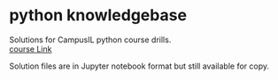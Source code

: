 # python knowledgebase

Solutions for CampusIL python course drills.  
[course Link](https://courses.campus.gov.il/courses/course-v1:CS+GOV_CS_selfpy101+1_2022/course/)  

Solution files are in Jupyter notebook format but still available for copy.

